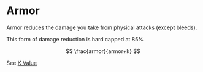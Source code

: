 # Armor
Armor reduces the damage you take from physical attacks (except bleeds).

This form of damage reduction is hard capped at 85%

$$
\frac{armor}{armor+k}
$$

See [K Value](../system/constants-sl.md)

